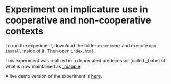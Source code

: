 # Experiment on implicature use in cooperative and non-cooperative contexts

To run the experiment, download the folder `experiment` and execute `npm install` inside of it. Then open `index.html`. 

This experiment was realized in a deprecated predecessor (called \_babe) of what is now maintained as [\_magpie](https://magpie-ea.github.io/magpie-site/index.html).

A live demo version of the experiment is [here](https://michael-franke.github.io/strategies_of_deception/experiment/).
